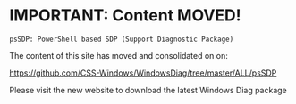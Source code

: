 
# IMPORTANT: Content MOVED!
`psSDP: PowerShell based SDP (Support Diagnostic Package)`

The content of this site has moved and consolidated on on:

https://github.com/CSS-Windows/WindowsDiag/tree/master/ALL/psSDP

Please visit the new website to download the latest Windows Diag package
